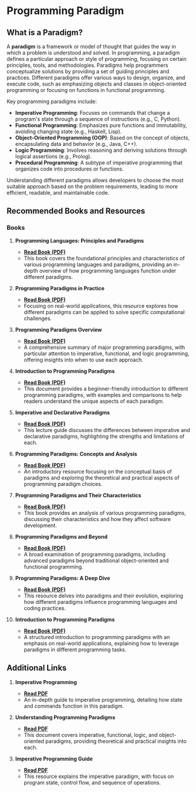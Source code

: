 # **Programming Paradigm**

## What is a Paradigm?

A **paradigm** is a framework or model of thought that guides the way in which a problem is understood and solved. In programming, a paradigm defines a particular approach or style of programming, focusing on certain principles, tools, and methodologies. Paradigms help programmers conceptualize solutions by providing a set of guiding principles and practices. Different paradigms offer various ways to design, organize, and execute code, such as emphasizing objects and classes in object-oriented programming or focusing on functions in functional programming.

Key programming paradigms include:

- **Imperative Programming**: Focuses on commands that change a program's state through a sequence of instructions (e.g., C, Python).
- **Functional Programming**: Emphasizes pure functions and immutability, avoiding changing state (e.g., Haskell, Lisp).
- **Object-Oriented Programming (OOP)**: Based on the concept of objects, encapsulating data and behavior (e.g., Java, C++).
- **Logic Programming**: Involves reasoning and deriving solutions through logical assertions (e.g., Prolog).
- **Procedural Programming**: A subtype of imperative programming that organizes code into procedures or functions.

Understanding different paradigms allows developers to choose the most suitable approach based on the problem requirements, leading to more efficient, readable, and maintainable code.

## Recommended Books and Resources

### Books

1. **Programming Languages: Principles and Paradigms**  
   - **[Read Book (PDF)](http://160592857366.free.fr/joe/ebooks/ShareData/Programming%20Languages%20-%20Principles%20and%20Paradigms.pdf)**  
   - This book covers the foundational principles and characteristics of various programming languages and paradigms, providing an in-depth overview of how programming languages function under different paradigms.

2. **Programming Paradigms in Practice**  
   - **[Read Book (PDF)](https://dif7uuh3zqcps.cloudfront.net/wp-content/uploads/sites/11/2018/07/17035708/2017_Issue1_Paper4.pdf)**  
   - Focusing on real-world applications, this resource explores how different paradigms can be applied to solve specific computational challenges.

3. **Programming Paradigms Overview**  
   - **[Read Book (PDF)](https://indico.cern.ch/event/853710/contributions/3708306/attachments/1985126/3307454/programming_paradigms_280920_handout.pdf)**  
   - A comprehensive summary of major programming paradigms, with particular attention to imperative, functional, and logic programming, offering insights into when to use each approach.

4. **Introduction to Programming Paradigms**  
   - **[Read Book (PDF)](https://rcet.org.in/uploads/academics/regulation2021/rohini_38341594818.pdf)**  
   - This document provides a beginner-friendly introduction to different programming paradigms, with examples and comparisons to help readers understand the unique aspects of each paradigm.

5. **Imperative and Declarative Paradigms**  
   - **[Read Book (PDF)](https://www2.seas.gwu.edu/~bell/csci210/lectures/programming_paradigms.pdf)**  
   - This lecture guide discusses the differences between imperative and declarative paradigms, highlighting the strengths and limitations of each.

6. **Programming Paradigms: Concepts and Analysis**  
   - **[Read Book (PDF)](https://www.csd.uoc.gr/~hy252/html/Lectures2012/CS252Intro12.pdf)**  
   - An introductory resource focusing on the conceptual basis of paradigms and exploring the theoretical and practical aspects of programming paradigm choices.

7. **Programming Paradigms and Their Characteristics**  
   - **[Read Book (PDF)](https://homes.cs.aau.dk/~normark/prog3-03/pdf/paradigms.pdf)**  
   - This book provides an analysis of various programming paradigms, discussing their characteristics and how they affect software development.

8. **Programming Paradigms and Beyond**  
   - **[Read Book (PDF)](https://core.ac.uk/download/pdf/19789733.pdf)**  
   - A broad examination of programming paradigms, including advanced paradigms beyond traditional object-oriented and functional programming.

9. **Programming Paradigms: A Deep Dive**  
   - **[Read Book (PDF)](https://cs.brown.edu/~sk/Publications/Papers/Published/kf-prog-paradigms-and-beyond/paper.pdf)**  
   - This resource delves into paradigms and their evolution, exploring how different paradigms influence programming languages and coding practices.

10. **Introduction to Programming Paradigms**  
    - **[Read Book (PDF)](http://users.sussex.ac.uk/~davidy/IPP/lec1.pdf)**  
    - A structured introduction to programming paradigms with an emphasis on real-world applications, explaining how to leverage paradigms in different programming tasks.

## Additional Links

1. **Imperative Programming**  
   - **[Read PDF](https://faculty.ksu.edu.sa/sites/default/files/03-imperative.pdf)**  
   - An in-depth guide to imperative programming, detailing how state and commands function in this paradigm.

2. **Understanding Programming Paradigms**  
   - **[Read PDF](https://www.eolss.net/sample-chapters/c15/E6-45-05-02.pdf)**  
   - This document covers imperative, functional, logic, and object-oriented paradigms, providing theoretical and practical insights into each.

3. **Imperative Programming Guide**  
   - **[Read PDF](https://www.lsraheja.org/wp-content/uploads/2019/09/Imperative-Programming.pdf)**  
   - This resource explains the imperative paradigm, with focus on program state, control flow, and sequence of operations.
